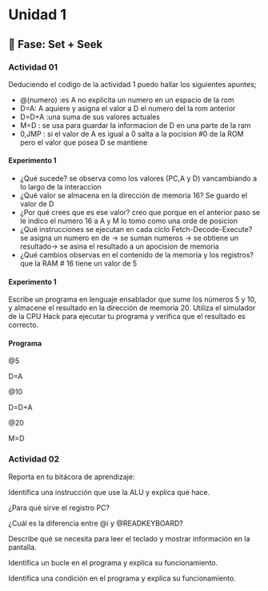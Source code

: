 # Unidad 1

## 🔎 Fase: Set + Seek

### Actividad 01

Deduciendo el codigo de la actividad 1 puedo hallar los siguientes apuntes;

-  @(numero) :es A no explicita un numero en un espacio de la rom
- D=A: A aquiere y asigna el valor a D el numero del la rom anterior
- D=D+A :una suma de sus valores actuales
- M=D : se usa para guardar la informacion de D en una parte de la ram
- 0,JMP : si el valor de A es igual a 0 salta a la pocision #0 de la ROM pero el valor que posea D se mantiene
#### Experimento 1

*  ¿Qué sucede? se observa como los valores (PC,A y D) vancambiando a lo largo de la interaccion 
* ¿Qué valor se almacena en la dirección de memoria 16? Se guardo el valor de D 
* ¿Por qué crees que es ese valor? creo que porque en el anterior paso se le indico el numero 16 a A y M lo tomo como una orde de posicion 
* ¿Qué instrucciones se ejecutan en cada ciclo Fetch-Decode-Execute? se asigna un numero en de -> se suman numeros -> se obtiene un resultado-> se asina el resultado a un apocision de memoria
* ¿Qué cambios observas en el contenido de la memoria y los registros? que la RAM # 16 tiene un valor de 5

#### Experimento 1
 Escribe un programa en lenguaje ensablador que sume los números 5 y 10, y almacene el resultado en la dirección de memoria 20. Utiliza el simulador de la CPU Hack para ejecutar tu programa y verifica que el resultado es correcto.

#### Programa
@5

D=A

@10

D=D+A

@20

M=D

### Actividad 02

Reporta en tu bitácora de aprendizaje:

Identifica una instrucción que use la ALU y explica qué hace.

¿Para qué sirve el registro PC?

¿Cuál es la diferencia entre @i y @READKEYBOARD?

Describe qué se necesita para leer el teclado y mostrar información en la pantalla.

Identifica un bucle en el programa y explica su funcionamiento.

Identifica una condición en el programa y explica su funcionamiento.
